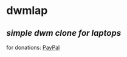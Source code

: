 # dwmlap

## _simple dwm clone for laptops_

for donations: [PayPal](https://paypal.me/H7moudiGamer)
